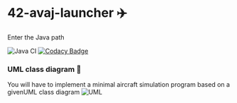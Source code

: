 # 42-avaj-launcher :airplane:

Enter the Java path

![Java CI](https://github.com/alngo/42-avaj-launcher/workflows/Java%20CI/badge.svg)
[![Codacy Badge](https://app.codacy.com/project/badge/Grade/95664eddd94e43d788c3fa7f87bffb94)](https://www.codacy.com/manual/alngo/42-avaj-launcher?utm_source=github.com&utm_medium=referral&utm_content=alngo/42-avaj-launcher&utm_campaign=Badge_Grade)

### UML class diagram :triangular_ruler:

You will have to implement a minimal aircraft simulation program based on a givenUML class diagram
![UML](https://github.com/alngo/42-avaj/blob/master/public/avaj_uml.png)
